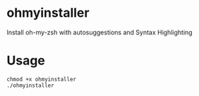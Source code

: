 # ohmyinstaller
Install oh-my-zsh with autosuggestions and Syntax Highlighting

# Usage
```
chmod +x ohmyinstaller
./ohmyinstaller
```
